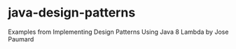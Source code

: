 # java-design-patterns
Examples from Implementing Design Patterns Using Java 8 Lambda by Jose Paumard
